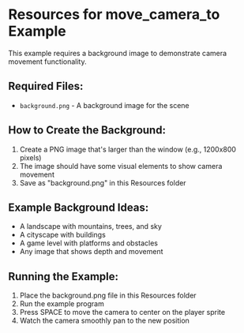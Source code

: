 # Resources for move_camera_to Example

This example requires a background image to demonstrate camera movement functionality.

## Required Files:
- `background.png` - A background image for the scene

## How to Create the Background:
1. Create a PNG image that's larger than the window (e.g., 1200x800 pixels)
2. The image should have some visual elements to show camera movement
3. Save as "background.png" in this Resources folder

## Example Background Ideas:
- A landscape with mountains, trees, and sky
- A cityscape with buildings
- A game level with platforms and obstacles
- Any image that shows depth and movement

## Running the Example:
1. Place the background.png file in this Resources folder
2. Run the example program
3. Press SPACE to move the camera to center on the player sprite
4. Watch the camera smoothly pan to the new position 